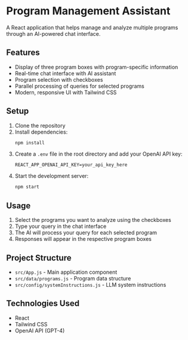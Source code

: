 # Program Management Assistant

A React application that helps manage and analyze multiple programs through an AI-powered chat interface.

## Features

- Display of three program boxes with program-specific information
- Real-time chat interface with AI assistant
- Program selection with checkboxes
- Parallel processing of queries for selected programs
- Modern, responsive UI with Tailwind CSS

## Setup

1. Clone the repository
2. Install dependencies:
   ```bash
   npm install
   ```
3. Create a `.env` file in the root directory and add your OpenAI API key:
   ```
   REACT_APP_OPENAI_API_KEY=your_api_key_here
   ```
4. Start the development server:
   ```bash
   npm start
   ```

## Usage

1. Select the programs you want to analyze using the checkboxes
2. Type your query in the chat interface
3. The AI will process your query for each selected program
4. Responses will appear in the respective program boxes

## Project Structure

- `src/App.js` - Main application component
- `src/data/programs.js` - Program data structure
- `src/config/systemInstructions.js` - LLM system instructions

## Technologies Used

- React
- Tailwind CSS
- OpenAI API (GPT-4) 